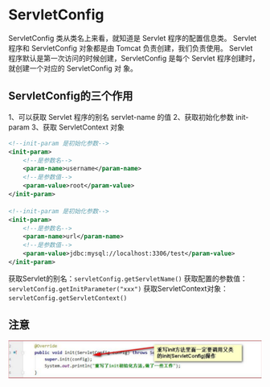# ServletConfig

ServletConfig 类从类名上来看，就知道是 Servlet 程序的配置信息类。
Servlet 程序和 ServletConfig 对象都是由 Tomcat 负责创建，我们负责使用。 
Servlet 程序默认是第一次访问的时候创建，ServletConfig 是每个 Servlet 程序创建时，就创建一个对应的 ServletConfig 对 象。

## ServletConfig的三个作用

1、可以获取 Servlet 程序的别名 servlet-name 的值
2、获取初始化参数 init-param
3、获取 ServletContext 对象

```xml
<!--init-param 是初始化参数-->
<init-param>
    <!--是参数名-->
    <param-name>username</param-name>
    <!--是参数值-->
    <param-value>root</param-value>
</init-param>

<!--init-param 是初始化参数-->
<init-param>
    <!--是参数名-->
    <param-name>url</param-name>
    <!--是参数值-->
    <param-value>jdbc:mysql://localhost:3306/test</param-value>
</init-param>
```

获取Servlet的别名：`servletConfig.getServletName()`
获取配置的参数值：`servletConfig.getInitParameter("xxx")`
获取ServletContext对象：`servletConfig.getServletContext()`

## 注意
![](_v_images/20200830234951653_23780.png)

